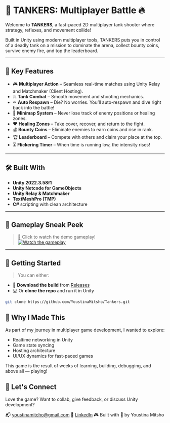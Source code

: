 # 🚀 TANKERS: Multiplayer Battle 🔥

Welcome to **TANKERS**, a fast-paced 2D multiplayer tank shooter where strategy, reflexes, and movement collide!

Built in Unity using modern multiplayer tools, TANKERS puts you in control of a deadly tank on a mission to dominate the arena, collect bounty coins, survive enemy fire, and top the leaderboard.

---

## 🧠 Key Features

- 🎮 **Multiplayer Action** – Seamless real-time matches using Unity Relay and Matchmaker (Client Hosting).
- 💥 **Tank Combat** – Smooth movement and shooting mechanics.
- ⚰️ **Auto Respawn** – Die? No worries. You’ll auto-respawn and dive right back into the battle!
- 🧭 **Minimap System** – Never lose track of enemy positions or healing zones.
- ❤️ **Healing Zones** – Take cover, recover, and return to the fight.
- 💰 **Bounty Coins** – Eliminate enemies to earn coins and rise in rank.
- 🏆 **Leaderboard** – Compete with others and claim your place at the top.
- ⏳ **Flickering Timer** – When time is running low, the intensity rises!

---

## 🛠️ Built With

- **Unity 2022.3.58f1**
- **Unity Netcode for GameObjects**
- **Unity Relay & Matchmaker**
- **TextMeshPro (TMP)**
- **C#** scripting with clean architecture

---

## 📸 Gameplay Sneak Peek

> 🔽 Click to watch the demo gameplay!  
[![Watch the gameplay](https://img.youtube.com/vi/YOUR_VIDEO_ID_HERE/0.jpg)](https://youtu.be/n7xuWa_hQbQ)

---

## 🚀 Getting Started

> You can either:
- 🧪 **Download the build** from [Releases](#)
- 💻 Or **clone the repo** and run it in Unity

```bash
git clone https://github.com/YoustinaMitsho/Tankers.git
```

## 🙋 Why I Made This
As part of my journey in multiplayer game development, I wanted to explore:

- Realtime networking in Unity
- Game state syncing
- Hosting architecture
- UI/UX dynamics for fast-paced games

This game is the result of weeks of learning, building, debugging, and above all — playing!


## 🙌 Let's Connect
Love the game? Want to collab, give feedback, or discuss Unity development?

📬 youstinamitcho@gmail.com
🔗 [LinkedIn](www.linkedin.com/in/youstina-mitcho)
🎮 Built with 💙 by Youstina Mitsho
